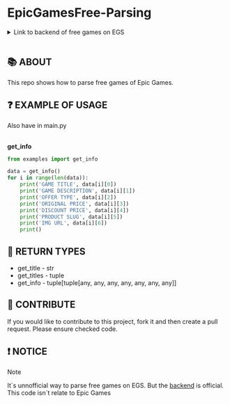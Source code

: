 # EpicGamesFree-Parsing

<details>
  <summary>Link to backend of free games on EGS</summary>
  https://store-site-backend-static-ipv4.ak.epicgames.com/freeGamesPromotions?locale=en&country=US&allowCountries=US
</details>
<br>

## 📚 ABOUT
This repo shows how to parse free games of Epic Games.
<br>

## ❓ EXAMPLE OF USAGE
Also have in main.py
<br><br>

**get_info**
```python
from examples import get_info

data = get_info()
for i in range(len(data)):
    print('GAME TITLE', data[i][0])
    print('GAME DESCRIPTION', data[i][1])
    print('OFFER TYPE', data[i][2])
    print('ORIGINAL PRICE', data[i][3])
    print('DISCOUNT PRICE', data[i][4])
    print('PRODUCT SLUG', data[i][5])
    print('IMG URL', data[i][6])
    print()
```

## 📖 RETURN TYPES
* get_title - str
* get_titles - tuple
* get_info - tuple[tuple[any, any, any, any, any, any, any]]

## 🤝 CONTRIBUTE
If you would like to contribute to this project, fork it and then create a pull request.
Please ensure checked code.

## ❗ NOTICE

> [!NOTE]
> It\`s unnofficial way to parse free games on EGS. But the [backend](https://store-site-backend-static-ipv4.ak.epicgames.com/freeGamesPromotions?locale=ru&country=US&allowCountries=US) is official. This code isn`t relate to Epic Games
